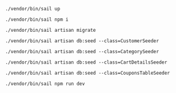 ```
./vendor/bin/sail up
```

```
./vendor/bin/sail npm i
```

```
./vendor/bin/sail artisan migrate
```

```
./vendor/bin/sail artisan db:seed --class=CustomerSeeder
```

```
./vendor/bin/sail artisan db:seed --class=CategorySeeder
```

```
./vendor/bin/sail artisan db:seed --class=CartDetailsSeeder
```

```
./vendor/bin/sail artisan db:seed --class=CouponsTableSeeder
```

```
./vendor/bin/sail npm run dev
```
